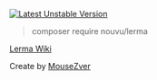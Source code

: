 [![Latest Unstable Version](https://poser.pugx.org/Nouvu/lerma/v)](https://packagist.org/packages/nouvu/lerma) 

> composer require nouvu/lerma

[Lerma Wiki](https://github.com/MouseZver/Lerma/wiki)

Create by [MouseZver](https://php.ru/forum/members/40235)
